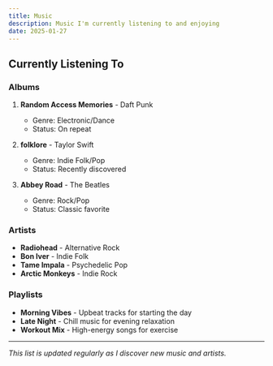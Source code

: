 ```yaml
---
title: Music
description: Music I'm currently listening to and enjoying
date: 2025-01-27
---
```


## Currently Listening To

### Albums
1. **Random Access Memories** - Daft Punk
   - Genre: Electronic/Dance
   - Status: On repeat

2. **folklore** - Taylor Swift
   - Genre: Indie Folk/Pop
   - Status: Recently discovered

3. **Abbey Road** - The Beatles
   - Genre: Rock/Pop
   - Status: Classic favorite

### Artists
- **Radiohead** - Alternative Rock
- **Bon Iver** - Indie Folk
- **Tame Impala** - Psychedelic Pop
- **Arctic Monkeys** - Indie Rock

### Playlists
- **Morning Vibes** - Upbeat tracks for starting the day
- **Late Night** - Chill music for evening relaxation
- **Workout Mix** - High-energy songs for exercise

---

*This list is updated regularly as I discover new music and artists.*

